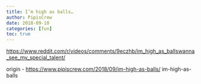 ```yaml
---
title: I’m high as balls…
author: PipisCrew
date: 2018-09-10
categories: [fun]
toc: true
---
```


https://www.reddit.com/r/videos/comments/9eczhb/im_high_as_ballswanna_see_my_special_talent/

origin - https://www.pipiscrew.com/2018/09/im-high-as-balls/ im-high-as-balls